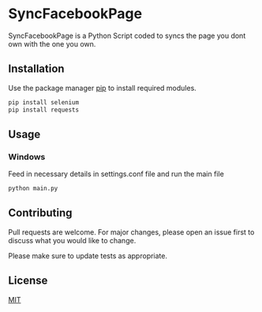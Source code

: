# SyncFacebookPage

SyncFacebookPage is a Python Script coded to syncs the page you dont own with the one you own.

## Installation

Use the package manager [pip](https://pip.pypa.io/en/stable/) to install required modules.

```bash
pip install selenium
pip install requests

```


## Usage

### Windows

Feed in necessary details in settings.conf file and run the main file

```python
python main.py
```


## Contributing
Pull requests are welcome. For major changes, please open an issue first to discuss what you would like to change.

Please make sure to update tests as appropriate.

## License
[MIT](https://choosealicense.com/licenses/mit/)

